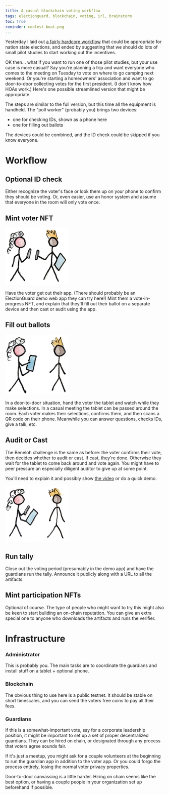 ```yaml
---
title: A casual blockchain voting workflow
tags: electionguard, blockchain, voting, irl, brainstorm
toc: True
reminder: coolest-boat.png
...
```


[benaloh-challenge]: https://youtu.be/2TGtpUCNFPs?t=1362

Yesterday I laid out [a fairly hardcore workflow](../../11/gamified-blockchain-voting-from-a-voters-perspective/) that could be appropriate for nation state elections, and ended by suggesting that we should do lots of small pilot studies to start working out the incentives.

OK then... what if you want to run one of those pilot studies, but your use case is more casual?
Say you're planning a trip and want everyone who comes to the meeting on Tuesday to vote on where to go camping next weekend.
Or you're starting a homeowners' association and want to go door-to-door collecting votes for the first president.
(I don't know how HOAs work.)
Here's one possible streamlined version that might be appropriate.

The steps are similar to the full version, but this time all the equipment is handheld.
The "poll worker" (probably you) brings two devices:

* one for checking IDs, shown as a phone here
* one for filling out ballots

The devices could be combined, and the ID check could be skipped if you know everyone.

# Workflow

## Optional ID check

Either recognize the voter's face or look them up on your phone to confirm they should be voting.
Or, even easier, use an honor system and assume that everyone in the room will only vote once.

## Mint voter NFT

<img src="id-check.png" style="width: 200px; "></img>

Have the voter get out their app. (There should probably be an ElectionGuard demo web app they can try here!)
Mint them a vote-in-progress NFT, and explain that they'll fill out their ballot on a separate device and then cast or audit using the app.

## Fill out ballots

<img src="voting.png" style="width: 200px; "></img>

In a door-to-door situation, hand the voter the tablet and watch while they make selections.
In a casual meeting the tablet can be passed around the room.
Each voter makes their selections, confirms them, and then scans a QR code on their phone.
Meanwhile you can answer questions, checks IDs, give a talk, etc.

## Audit or Cast

The Beneloh challenge is the same as before: the voter confirms their vote, then decides whether to audit or cast. If cast, they're done. Otherwise they wait for the tablet to come back around and vote again. You might have to peer pressure an especially diligent auditor to give up at some point.

You'll need to explain it and possibly show [the video][benaloh-challenge] or do a quick demo.

<img src="challenge.png" style="width: 200px; "></img>

## Run tally

Close out the voting period (presumably in the demo app) and have the guardians run the tally.
Announce it publicly along with a URL to all the artifacts.

## Mint participation NFTs

Optional of course.
The type of people who might want to try this might also be keen to start building an on-chain reputation.
You can give an extra special one to anyone who downloads the artifacts and runs the verifier.

# Infrastructure

### Administrator

This is probably you. The main tasks are to coordinate the guardians and install stuff on a tablet + optional phone.

### Blockchain

The obvious thing to use here is a public testnet. It should be stable on short timescales, and you can send the voters free coins to pay all their fees.

### Guardians

If this is a somewhat-important vote, say for a corporate leadership position, it might be important to set up a set of proper decentralized guardians. They can be hired on chain, or designated through any process that voters agree sounds fair.

If it's just a meetup, you might ask for a couple volunteers at the beginning to run the guardian app in addition to the voter app. Or you could forgo the process entirely, losing the normal voter privacy properties.

Door-to-door canvassing is a little harder. Hiring on chain seems like the best option, or having a couple people in your organization set up beforehand if possible.
